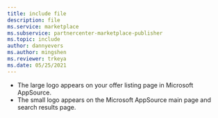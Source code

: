 ```yaml
---
title: include file
description: file
ms.service: marketplace 
ms.subservice: partnercenter-marketplace-publisher
ms.topic: include
author: dannyevers
ms.author: mingshen
ms.reviewer: trkeya
ms.date: 05/25/2021
---
```


- The large logo appears on your offer listing page in Microsoft AppSource.
- The small logo appears on the Microsoft AppSource main page and search results page.
